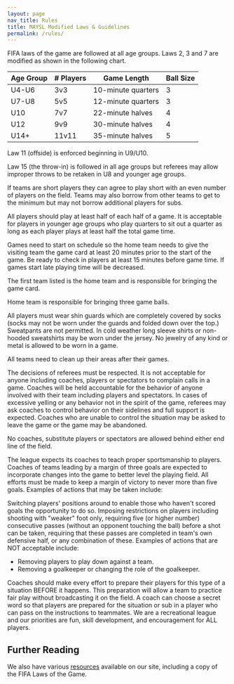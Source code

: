 ```yaml
---
layout: page
nav_title: Rules
title: MAYSL Modified Laws & Guidelines
permalink: /rules/
---
```


FIFA laws of the game are followed at all age groups. Laws 2, 3 and 7 are modified as shown
in the following chart.

| Age Group | # Players | Game Length        | Ball Size
|-----------|-----------|--------------------|----------
| U4-U6     | 3v3       | 10-minute quarters | 3
| U7-U8     | 5v5       | 12-minute quarters | 3
| U10       | 7v7       | 22-minute halves   | 4
| U12       | 9v9       | 30-minute halves   | 4
| U14+      | 11v11     | 35-minute halves   | 5

Law 11 (offside) is enforced beginning in U9/U10.

Law 15 (the throw-in) is followed in all age groups but referees
may allow improper throws to be retaken in U8 and younger age groups.

If teams are short players they can agree to play short with an
even number of players on the field. Teams may also borrow from
other teams to get to the minimum but may not borrow additional
players for subs.

All players should play at least half of each half of a game. It
is acceptable for players in younger age groups who play quarters
to sit out a quarter as long as each player plays at least half the
total game time.

Games need to start on schedule so the home team needs to give the
visiting team the game card at least 20 minutes prior to the start
of the game. Be ready to check in players at least 15 minutes before
game time. If games start late playing time will be decreased.

The first team listed is the home team and is responsible for
bringing the game card.

Home team is responsible for bringing three game balls.

All players must wear shin guards which are completely covered by
socks (socks may not be worn under the guards and folded down over
the top.) Sweatpants are not permitted. In cold weather long sleeve
shirts or non-hooded sweatshirts may be worn under the jersey. No
jewelry of any kind or metal is allowed to be worn in a game.

All teams need to clean up their areas after their games.

The decisions of referees must be respected. It is not acceptable
for anyone including coaches, players or spectators to complain
calls in a game. Coaches will be held accountable for the behavior
of anyone involved with their team including players and spectators.
In cases of excessive yelling or any behavior not in the spirit of
the game, referees may ask coaches to control behavior on their
sidelines and full support is expected. Coaches who are unable to
control the situation may be asked to leave the game or the game
may be abandoned.

No coaches, substitute players or spectators are allowed behind
either end line of the field.

The league expects its coaches to teach proper sportsmanship to
players. Coaches of teams leading by a margin of three goals are
expected to incorporate changes into the game to better level the
playing field. All efforts must be made to keep a margin of victory
to never more than five goals. Examples of actions that may be taken
include:

Switching players' positions around to enable those who haven't
scored goals the opportunity to do so.  Imposing restrictions on
players including shooting with "weaker" foot only, requiring five
(or higher number) consecutive passes (without an opponent touching
the ball) before a shot can be taken, requiring that these passes
are completed in team's own defensive half, or any combination of
these.  Examples of actions that are NOT acceptable include:

* Removing players to play down against a team.
* Removing a goalkeeper or changing the role of the goalkeeper.

Coaches should make every effort to prepare their players for
this type of a situation BEFORE it happens. This preparation will
allow a team to practice fair play without broadcasting it on the
field. A coach can choose a secret word so that players are prepared
for the situation or sub in a player who can pass on the instructions
to teammates. We are a recreational league and our priorities are
fun, skill development, and encouragement for ALL players.


## Further Reading

We also have various [resources](/resources/) available on our site,
including a copy of the FIFA Laws of the Game.
